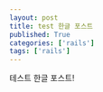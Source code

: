 ```yaml
---
layout: post
title: test 한글 포스트
published: True
categories: ['rails']
tags: ['rails']
---
```


테스트 한글 포스트!